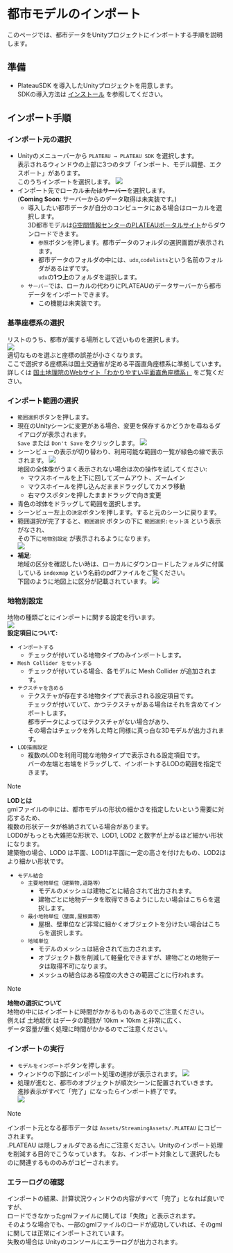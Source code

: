 # 都市モデルのインポート

このページでは、都市データをUnityプロジェクトにインポートする手順を説明します。

## 準備
- PlateauSDK を導入したUnityプロジェクトを用意します。  
  SDKの導入方法は [インストール](Installation.md) を参照してください。

## インポート手順
### インポート元の選択
- Unityのメニューバーから ```PLATEAU → PLATEAU SDK``` を選択します。   
  表示されるウィンドウの上部に3つのタブ「インポート、モデル調整、エクスポート」があります。  
  このうちインポートを選択します。
![](../resources/manual/importCityModels/plateauWindowImport.png)
- インポート先でローカル~~またはサーバー~~を選択します。  
  (**Coming Soon**: サーバーからのデータ取得は未実装です。)
  - 導入したい都市データが自分のコンピュータにある場合はローカルを選択します。  
    3D都市モデルは[G空間情報センターのPLATEAUポータルサイト](https://www.geospatial.jp/ckan/dataset/plateau)からダウンロードできます。
    - ```参照```ボタンを押します。都市データのフォルダの選択画面が表示されます。
    - 都市データのフォルダの中には、```udx```,```codelists```という名前のフォルダがあるはずです。  
      ```udx```の**1つ上**のフォルダを選択します。
  - ```サーバー```では、ローカルの代わりにPLATEAUのデータサーバーから都市データをインポートできます。
    - この機能は未実装です。

### 基準座標系の選択
リストのうち、都市が属する場所として近いものを選択します。  
![](../resources/manual/importCityModels/coordinateSystemSelect.png)   
適切なものを選ぶと座標の誤差が小さくなります。  
ここで選択する座標系は国土交通省が定める平面直角座標系に準拠しています。  
詳しくは [国土地理院のWebサイト「わかりやすい平面直角座標系」](https://www.gsi.go.jp/sokuchikijun/jpc.html) をご覧ください。

### インポート範囲の選択
- ```範囲選択```ボタンを押します。
- 現在のUnityシーンに変更がある場合、変更を保存するかどうかを尋ねるダイアログが表示されます。  
  ```Save``` または ```Don't Save``` をクリックします。
![](../resources/manual/importCityModels/sceneSaveDialogue.png)
- シーンビューの表示が切り替わり、利用可能な範囲の一覧が緑色の線で表示されます。
![](../resources/manual/importCityModels/areaSelectWindow.png)  
  地図の全体像がうまく表示されない場合は次の操作を試してください:  
  - マウスホイールを上下に回してズームアウト、ズームイン
  - マウスホイールを押し込んだままドラッグしてカメラ移動
  - 右マウスボタンを押したままドラッグで向き変更
- 青色の球体をドラッグして範囲を選択します。
- シーンビュー左上の```決定```ボタンを押します。すると元のシーンに戻ります。
- 範囲選択が完了すると、```範囲選択``` ボタンの下に ```範囲選択:セット済``` という表示がなされ、  
  その下に```地物別設定``` が表示されるようになります。  
![](../resources/manual/importCityModels/areaSelected.png)
- **補足**:  
  地域の区分を確認したい時は、ローカルにダウンロードしたフォルダに付属している ```indexmap``` という名前のpdfファイルをご覧ください。  
下図のように地図上に区分が記載されています。
  ![](../resources/manual/importCityModels/idmap.png)

### 地物別設定
地物の種類ごとにインポートに関する設定を行います。  
![](../resources/manual/importCityModels/importPerPackageConfig.png)  
**設定項目について:**
- ```インポートする```
  - チェックが付いている地物タイプのみインポートします。
- ```Mesh Collider をセットする```
  - チェックが付いている場合、各モデルに Mesh Collider が追加されます。
- ```テクスチャを含める```
  - テクスチャが存在する地物タイプで表示される設定項目です。  
    チェックが付いていて、かつテクスチャがある場合はそれを含めてインポートします。  
    都市データによってはテクスチャがない場合があり、  
    その場合はチェックを外した時と同様に真っ白な3Dモデルが出力されます。
- ```LOD描画設定```
  - 複数のLODを利用可能な地物タイプで表示される設定項目です。  
    バーの左端と右端をドラッグして、インポートするLODの範囲を指定できます。

>[!NOTE]
> **LODとは**  
> gmlファイルの中には、都市モデルの形状の細かさを指定したいという需要に対応するため、  
> 複数の形状データが格納されている場合があります。  
> LOD0がもっとも大雑把な形状で、LOD1, LOD2 と数字が上がるほど細かい形状になります。  
> 建築物の場合、LOD0 は平面、LOD1は平面に一定の高さを付けたもの、LOD2はより細かい形状です。

- ```モデル結合```
  - ```主要地物単位（建築物,道路等）```
    - モデルのメッシュは建物ごとに結合されて出力されます。
    - 建物ごとに地物データを取得できるようにしたい場合はこちらを選択します。
  - ```最小地物単位（壁面,屋根面等）```
    - 屋根、壁単位など非常に細かくオブジェクトを分けたい場合はこちらを選択します。
  - ```地域単位```
    - モデルのメッシュは結合されて出力されます。
    - オブジェクト数を削減して軽量化できますが、建物ごとの地物データは取得不可になります。
    - メッシュの結合はある程度の大きさの範囲ごとに行われます。

>[!NOTE]
> **地物の選択について**  
> 地物の中にはインポートに時間がかかるものもあるのでご注意ください。  
> 例えば 土地起伏 はデータの範囲が 10km × 10km と非常に広く、  
> データ容量が重く処理に時間がかかるのでご注意ください。
  
### インポートの実行
- ```モデルをインポート```ボタンを押します。
- ウィンドウの下部にインポート処理の進捗が表示されます。
![](../resources/manual/importCityModels/importProgressWindow.png)
- 処理が進むと、都市のオブジェクトが順次シーンに配置されていきます。  
  進捗表示がすべて「完了」になったらインポート終了です。  
![](../resources/manual/importCityModels/importComplete.png)

>[!NOTE]
>   インポート元となる都市データは ```Assets/StreamingAssets/.PLATEAU``` にコピーされます。  
>   .PLATEAU は隠しフォルダである点にご注意ください。Unityのインポート処理を削減する目的でこうなっています。
>   なお、インポート対象として選択したものに関連するもののみがコピーされます。


### エラーログの確認

インポートの結果、計算状況ウィンドウの内容がすべて「完了」となれば良いですが、  
ロードできなかったgmlファイルに関しては「失敗」と表示されます。  
そのような場合でも、一部のgmlファイルのロードが成功していれば、そのgmlに関しては正常にインポートされています。  
失敗の場合は Unityのコンソールにエラーログが出力されます。